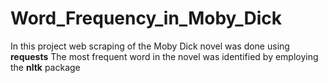 # Word_Frequency_in_Moby_Dick

In this project web scraping of the Moby Dick novel was done using **requests**
The most frequent word in the novel was identified by employing the **nltk** package

